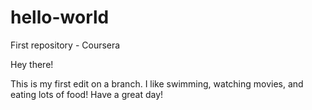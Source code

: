 # hello-world
First repository - Coursera

Hey there!

This is my first edit on a branch. I like swimming, watching movies, and eating lots of food! Have a great day!
